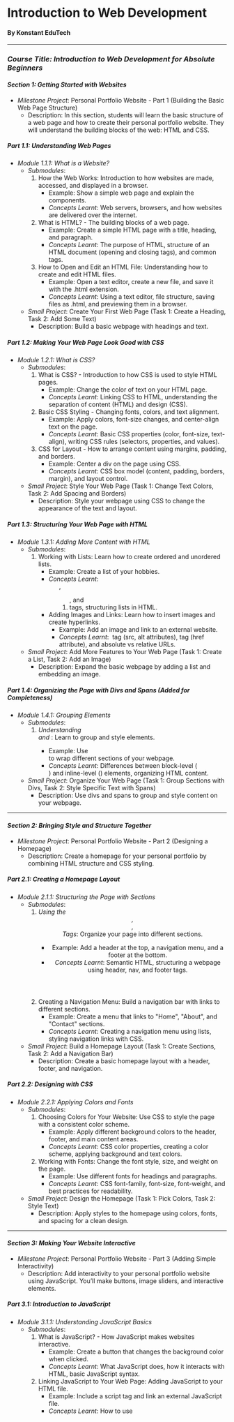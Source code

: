 # Introduction to Web Development
#### By Konstant EduTech
---

### *Course Title: Introduction to Web Development for Absolute Beginners*

#### *Section 1: Getting Started with Websites*
- *Milestone Project*: Personal Portfolio Website - Part 1 (Building the Basic Web Page Structure)
    - Description: In this section, students will learn the basic structure of a web page and how to create their personal portfolio website. They will understand the building blocks of the web: HTML and CSS.

##### *Part 1.1: Understanding Web Pages*
- *Module 1.1.1: What is a Website?*
    - *Submodules*:
        1. How the Web Works: Introduction to how websites are made, accessed, and displayed in a browser.
            - Example: Show a simple web page and explain the components.
            - *Concepts Learnt*: Web servers, browsers, and how websites are delivered over the internet.
        2. What is HTML? - The building blocks of a web page.
            - Example: Create a simple HTML page with a title, heading, and paragraph.
            - *Concepts Learnt*: The purpose of HTML, structure of an HTML document (opening and closing tags), and common tags.
        3. How to Open and Edit an HTML File: Understanding how to create and edit HTML files.
            - Example: Open a text editor, create a new file, and save it with the .html extension.
            - *Concepts Learnt*: Using a text editor, file structure, saving files as .html, and previewing them in a browser.
    - *Small Project*: Create Your First Web Page (Task 1: Create a Heading, Task 2: Add Some Text)
        - Description: Build a basic webpage with headings and text.

##### *Part 1.2: Making Your Web Page Look Good with CSS*
- *Module 1.2.1: What is CSS?*
    - *Submodules*:
        1. What is CSS? - Introduction to how CSS is used to style HTML pages.
            - Example: Change the color of text on your HTML page.
            - *Concepts Learnt*: Linking CSS to HTML, understanding the separation of content (HTML) and design (CSS).
        2. Basic CSS Styling - Changing fonts, colors, and text alignment.
            - Example: Apply colors, font-size changes, and center-align text on the page.
            - *Concepts Learnt*: Basic CSS properties (color, font-size, text-align), writing CSS rules (selectors, properties, and values).
        3. CSS for Layout - How to arrange content using margins, padding, and borders.
            - Example: Center a div on the page using CSS.
            - *Concepts Learnt*: CSS box model (content, padding, borders, margin), and layout control.
    - *Small Project*: Style Your Web Page (Task 1: Change Text Colors, Task 2: Add Spacing and Borders)
        - Description: Style your webpage using CSS to change the appearance of the text and layout.

##### *Part 1.3: Structuring Your Web Page with HTML*
- *Module 1.3.1: Adding More Content with HTML*
    - *Submodules*:
        1. Working with Lists: Learn how to create ordered and unordered lists.
            - Example: Create a list of your hobbies.
            - *Concepts Learnt*: <ul>, <ol>, and <li> tags, structuring lists in HTML.
        2. Adding Images and Links: Learn how to insert images and create hyperlinks.
            - Example: Add an image and link to an external website.
            - *Concepts Learnt*: <img> tag (src, alt attributes), <a> tag (href attribute), and absolute vs relative URLs.
    - *Small Project*: Add More Features to Your Web Page (Task 1: Create a List, Task 2: Add an Image)
        - Description: Expand the basic webpage by adding a list and embedding an image.

##### *Part 1.4: Organizing the Page with Divs and Spans* (Added for Completeness)
- *Module 1.4.1: Grouping Elements*
    - *Submodules*:
        1. *Understanding <div> and <span>*: Learn to group and style elements.
            - Example: Use <div> to wrap different sections of your webpage.
            - *Concepts Learnt*: Differences between block-level (<div>) and inline-level (<span>) elements, organizing HTML content.
    - *Small Project*: Organize Your Web Page (Task 1: Group Sections with Divs, Task 2: Style Specific Text with Spans)
        - Description: Use divs and spans to group and style content on your webpage.

---

#### *Section 2: Bringing Style and Structure Together*
- *Milestone Project*: Personal Portfolio Website - Part 2 (Designing a Homepage)
    - Description: Create a homepage for your personal portfolio by combining HTML structure and CSS styling. 

##### *Part 2.1: Creating a Homepage Layout*
- *Module 2.1.1: Structuring the Page with Sections*
    - *Submodules*:
        1. *Using the <header>, <nav>, <footer> Tags*: Organize your page into different sections.
            - Example: Add a header at the top, a navigation menu, and a footer at the bottom.
            - *Concepts Learnt*: Semantic HTML, structuring a webpage using header, nav, and footer tags.
        2. Creating a Navigation Menu: Build a navigation bar with links to different sections.
            - Example: Create a menu that links to "Home", "About", and "Contact" sections.
            - *Concepts Learnt*: Creating a navigation menu using lists, styling navigation links with CSS.
    - *Small Project*: Build a Homepage Layout (Task 1: Create Sections, Task 2: Add a Navigation Bar)
        - Description: Create a basic homepage layout with a header, footer, and navigation.

##### *Part 2.2: Designing with CSS*
- *Module 2.2.1: Applying Colors and Fonts*
    - *Submodules*:
        1. Choosing Colors for Your Website: Use CSS to style the page with a consistent color scheme.
            - Example: Apply different background colors to the header, footer, and main content areas.
            - *Concepts Learnt*: CSS color properties, creating a color scheme, applying background and text colors.
        2. Working with Fonts: Change the font style, size, and weight on the page.
            - Example: Use different fonts for headings and paragraphs.
            - *Concepts Learnt*: CSS font-family, font-size, font-weight, and best practices for readability.
    - *Small Project*: Design the Homepage (Task 1: Pick Colors, Task 2: Style Text)
        - Description: Apply styles to the homepage using colors, fonts, and spacing for a clean design.

---

#### *Section 3: Making Your Website Interactive*
- *Milestone Project*: Personal Portfolio Website - Part 3 (Adding Simple Interactivity)
    - Description: Add interactivity to your personal portfolio website using JavaScript. You’ll make buttons, image sliders, and interactive elements.

##### *Part 3.1: Introduction to JavaScript*
- *Module 3.1.1: Understanding JavaScript Basics*
    - *Submodules*:
        1. What is JavaScript? - How JavaScript makes websites interactive.
            - Example: Create a button that changes the background color when clicked.
            - *Concepts Learnt*: What JavaScript does, how it interacts with HTML, basic JavaScript syntax.
        2. Linking JavaScript to Your Web Page: Adding JavaScript to your HTML file.
            - Example: Include a script tag and link an external JavaScript file.
            - *Concepts Learnt*: How to use <script> tags, linking external JavaScript files to HTML.
    - *Small Project*: Add Interaction to Your Website (Task 1: Create a Button, Task 2: Write JavaScript to Change Colors)
        - Description: Make the website interactive by adding a clickable button that changes the background color.

##### *Part 3.2: Interacting with Web Page Elements*
- *Module 3.2.1: Introduction to the DOM (Document Object Model)*
    - *Submodules*:
        1. What is the DOM? - How JavaScript interacts with HTML elements.
            - Example: Use JavaScript to change the content of a heading when a button is clicked.
            - *Concepts Learnt*: Understanding the DOM, selecting HTML elements using JavaScript (document.getElementById, querySelector).
        2. Handling Events: Learn how to respond to user interactions (clicks, hovers, etc.).
            - Example: Add an event listener to a button that triggers a JavaScript function.
            - *Concepts Learnt*: Event handling in JavaScript, addEventListener for different types of events.
    - *Small Project*: Add Interactive Features (Task 1: Change Text with JS, Task 2: Handle Button Clicks)
        - Description: Add interactivity to your website by responding to         user actions such as button clicks or changing text dynamically.

##### *Part 3.3: Creating Basic Animations*
- *Module 3.3.1: Adding Simple Animations with JavaScript*
    - *Submodules*:
        1. Animating Elements with JavaScript: Learn how to create basic animations such as fading or moving elements.
            - Example: Create an animation that fades in a section when the page loads.
            - *Concepts Learnt*: Basic animations using JavaScript, manipulating element styles (style.opacity, style.transform).
        2. Adding Transitions with CSS and JavaScript: Combine CSS transitions with JavaScript to create smooth effects.
            - Example: Add hover effects on buttons and transition animations that trigger when elements are clicked.
            - *Concepts Learnt*: Combining JavaScript and CSS transitions for enhanced user experience, how to use transition properties in CSS.
    - *Small Project*: Add Animations to Your Website (Task 1: Animate a Section, Task 2: Create Hover Effects)
        - Description: Add dynamic animations to your portfolio to make it more visually engaging.

##### *Part 3.4: Enhancing User Interaction with Forms* (Added for Completeness)
- *Module 3.4.1: Creating Forms with HTML*
    - *Submodules*:
        1. Building Basic HTML Forms: Learn how to create simple forms that collect user input.
            - Example: Create a "Contact Me" form with input fields for name, email, and message.
            - *Concepts Learnt*: Using form elements like <input>, <textarea>, and <button>, creating basic forms with action and method attributes.
        2. Form Validation with JavaScript: Ensure users fill out the form correctly by validating their input with JavaScript.
            - Example: Add validation to check if the name and email fields are filled out before submitting the form.
            - *Concepts Learnt*: Form validation using JavaScript, handling form submission events, basic error handling.
    - *Small Project*: Create and Validate a Form (Task 1: Build a Contact Form, Task 2: Add Validation with JavaScript)
        - Description: Create a functional "Contact Me" form for your portfolio and ensure all required fields are filled out properly.

---

#### *Section 4: Wrapping It All Up*
- *Milestone Project*: Personal Portfolio Website - Final Version (Putting Everything Together)
    - Description: In this section, students will complete their personal portfolio website by applying all the skills they’ve learned throughout the course. They will ensure that the website is fully functional, visually appealing, and interactive.

##### *Part 4.1: Refining the Website’s Design*
- *Module 4.1.1: Improving Layout and Responsiveness*
    - *Submodules*:
        1. Making the Website Responsive: Ensure the website looks good on mobile, tablet, and desktop.
            - Example: Use CSS media queries to adjust the layout for smaller screens.
            - *Concepts Learnt*: Responsive design principles, using media queries to apply different styles for different screen sizes.
        2. Enhancing Visual Design: Final touches on fonts, colors, and spacing to create a professional look.
            - Example: Refine the typography and color scheme to create a consistent and visually pleasing design.
            - *Concepts Learnt*: Typography best practices, refining color choices, spacing for better readability and design.
    - *Small Project*: Final Design Touches (Task 1: Add Media Queries, Task 2: Improve Font and Color Choices)
        - Description: Ensure that the portfolio is visually appealing across different devices and has a polished, professional look.

##### *Part 4.2: Testing and Publishing*
- *Module 4.2.1: Testing the Website*
    - *Submodules*:
        1. Testing for Bugs and Errors: Learn how to test your website for broken links, layout issues, and JavaScript errors.
            - Example: Check the navigation and form functionality on different devices and browsers.
            - *Concepts Learnt*: Debugging techniques, testing across browsers, and tools for troubleshooting (like browser developer tools).
        2. Preparing to Publish Your Website: Learn how to host your website on the internet.
            - Example: Set up free web hosting using services like GitHub Pages or Netlify.
            - *Concepts Learnt*: Basics of web hosting, uploading files to a server, and understanding domain names and URLs.
    - *Small Project*: Test and Publish Your Website (Task 1: Test for Errors, Task 2: Host Your Website Online)
        - Description: Thoroughly test your website for functionality and then host it on a live server.

---

### *Final Course Recap*
By the end of this course, learners will have created a fully functional, responsive, and interactive personal portfolio website. They will have learned the essential skills of web development, including:

- *HTML*: Structuring web pages using headings, paragraphs, lists, images, links, and forms.
- *CSS*: Styling and designing web pages, creating layouts, and making sites responsive.
- *JavaScript*: Adding interactivity, handling user input, and manipulating web page elements.
- *Website Publishing*: Testing and deploying websites to be accessible to the public.

---
